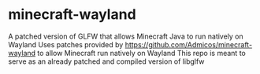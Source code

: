 # minecraft-wayland
A patched version of GLFW that allows Minecraft Java to run natively on Wayland
Uses patches provided by https://github.com/Admicos/minecraft-wayland to allow Minecraft run natively on Wayland
This repo is meant to serve as an already patched and compiled version of libglfw

